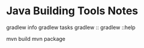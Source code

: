 Java Building Tools Notes
=========================


gradlew info
gradlew tasks
gradlew :<project-dir>:<task>
gradlew :<project-dir>:help


mvn build
mvn package
